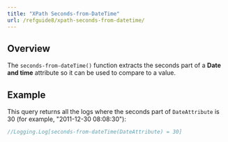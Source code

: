 ```yaml
---
title: "XPath Seconds-from-DateTime"
url: /refguide8/xpath-seconds-from-datetime/
---
```


## Overview

The `seconds-from-dateTime()` function extracts the seconds part of a **Date and time** attribute so it can be used to compare to a value.

## Example

This query returns all the logs where the seconds part of `DateAttribute` is 30 (for example, "2011-12-30 08:08:30"):

```java
//Logging.Log[seconds-from-dateTime(DateAttribute) = 30]
```
